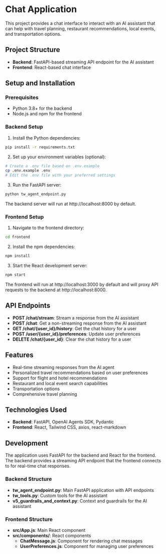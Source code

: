 # Chat Application

This project provides a chat interface to interact with an AI assistant that can help with travel planning, restaurant recommendations, local events, and transportation options.

## Project Structure

- **Backend**: FastAPI-based streaming API endpoint for the AI assistant
- **Frontend**: React-based chat interface

## Setup and Installation

### Prerequisites

- Python 3.8+ for the backend
- Node.js and npm for the frontend

### Backend Setup

1. Install the Python dependencies:

```bash
pip install -r requirements.txt
```

2. Set up your environment variables (optional):

```bash
# Create a .env file based on .env.example
cp .env.example .env
# Edit the .env file with your preferred settings
```

3. Run the FastAPI server:

```bash
python tw_agent_endpoint.py
```

The backend server will run at http://localhost:8000 by default.

### Frontend Setup

1. Navigate to the frontend directory:

```bash
cd frontend
```

2. Install the npm dependencies:

```bash
npm install
```

3. Start the React development server:

```bash
npm start
```

The frontend will run at http://localhost:3000 by default and will proxy API requests to the backend at http://localhost:8000.

## API Endpoints

- **POST /chat/stream**: Stream a response from the AI assistant
- **POST /chat**: Get a non-streaming response from the AI assistant
- **GET /chat/{user_id}/history**: Get the chat history for a user
- **POST /user/{user_id}/preferences**: Update user preferences
- **DELETE /chat/{user_id}**: Clear the chat history for a user

## Features

- Real-time streaming responses from the AI agent
- Personalized travel recommendations based on user preferences
- Support for flight and hotel recommendations
- Restaurant and local event search capabilities
- Transportation options
- Comprehensive travel planning

## Technologies Used

- **Backend**: FastAPI, OpenAI Agents SDK, Pydantic
- **Frontend**: React, Tailwind CSS, axios, react-markdown

## Development

The application uses FastAPI for the backend and React for the frontend. The backend provides a streaming API endpoint that the frontend connects to for real-time chat responses.

### Backend Structure

- **tw_agent_endpoint.py**: Main FastAPI application with API endpoints
- **tw_tools.py**: Custom tools for the AI assistant
- **v5_guardrails_and_context.py**: Context and guardrails for the AI assistant

### Frontend Structure

- **src/App.js**: Main React component
- **src/components/**: React components
  - **ChatMessage.js**: Component for rendering chat messages
  - **UserPreferences.js**: Component for managing user preferences 